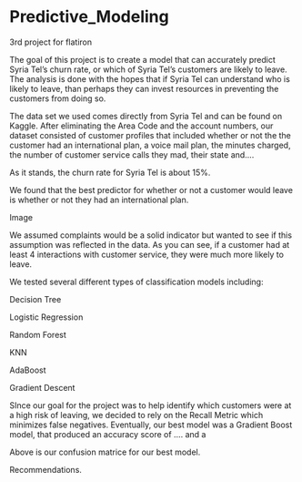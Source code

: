 # Predictive_Modeling
3rd project for flatiron


The goal of this project is to create a model that can accurately predict Syria Tel’s churn rate, or which of Syria Tel’s customers are likely to leave. The analysis is done with the hopes that if Syria Tel can understand who is likely to leave, than perhaps they can invest resources in preventing the customers from doing so. 

The data set we used comes directly from Syria Tel and can be found on Kaggle. After eliminating the Area Code and the account numbers, our dataset consisted of customer profiles that included whether or not the the customer had an international plan, a voice mail plan, the minutes charged, the number of customer service calls they mad, their state and….



As it stands, the churn rate for Syria Tel is about 15%. 






We found that the best predictor for whether or not a customer would leave is whether or not they had an international plan. 



Image 






We assumed complaints would be a solid indicator but wanted to see if this assumption was reflected in the data. As you can see, if a customer had at least 4 interactions with customer service, they were much more likely to leave. 













We tested several different types of classification models including: 

Decision Tree

Logistic Regression

Random Forest 

KNN 

AdaBoost

Gradient Descent 


SInce our goal for the project was to help identify which customers were at a high risk of leaving, we decided to rely on the Recall Metric which minimizes false negatives. Eventually, our best model was a Gradient Boost model, that produced an accuracy score of …. and a 



Above is our confusion matrice for our best model. 





Recommendations. 
